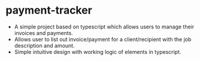 # payment-tracker
* A simple project based on typescript which allows users to manage their invoices and payments.
* Allows user to list out invoice/payment for a client/recipient with the job description and amount.
* Simple intuitive design with working logic of elements in typescript.
